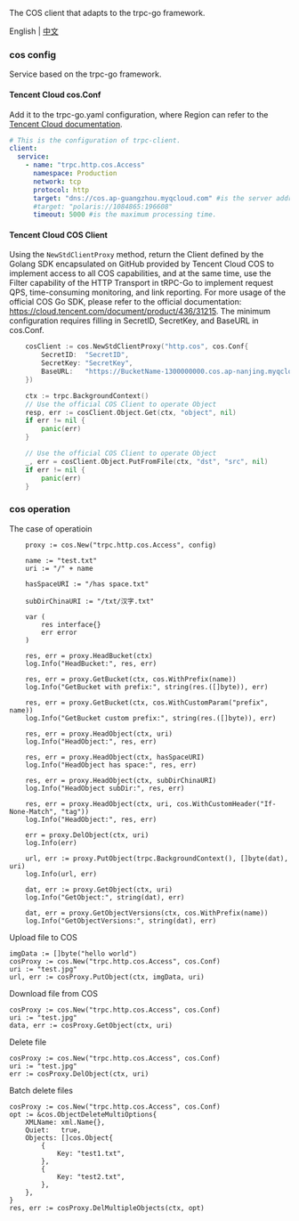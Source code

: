 The COS client that adapts to the trpc-go framework.

English | [中文](README_CN.md)

### cos config

Service based on the trpc-go framework.
#### Tencent Cloud cos.Conf

Add it to the trpc-go.yaml configuration, where Region can refer to the [Tencent Cloud documentation](https://cloud.tencent.com/document/product/436/6224).
```yaml
# This is the configuration of trpc-client.
client:
  service:
    - name: "trpc.http.cos.Access"
      namespace: Production
      network: tcp
      protocol: http
      target: "dns://cos.ap-guangzhou.myqcloud.com" #is the server address.
      #target: "polaris://1084865:196608"
      timeout: 5000 #is the maximum processing time.
```
#### Tencent Cloud COS Client
Using the `NewStdClientProxy` method, return the Client defined by the Golang SDK encapsulated on GitHub provided by Tencent Cloud COS to implement access to all COS capabilities, and at the same time, use the Filter capability of the HTTP Transport in tRPC-Go to implement request QPS, time-consuming monitoring, and link reporting. 
For more usage of the official COS Go SDK, please refer to the official documentation: https://cloud.tencent.com/document/product/436/31215. 
The minimum configuration requires filling in SecretID, SecretKey, and BaseURL in cos.Conf.

```go
	cosClient := cos.NewStdClientProxy("http.cos", cos.Conf{
		SecretID:  "SecretID",
		SecretKey: "SecretKey",
		BaseURL:   "https://BucketName-1300000000.cos.ap-nanjing.myqcloud.com",
	})

	ctx := trpc.BackgroundContext()
    // Use the official COS Client to operate Object
	resp, err := cosClient.Object.Get(ctx, "object", nil)
	if err != nil {
		panic(err)
	}

    // Use the official COS Client to operate Object
    _, err = cosClient.Object.PutFromFile(ctx, "dst", "src", nil)
	if err != nil {
		panic(err)
	}
```
### cos operation

The case of operatioin

```golang
    proxy := cos.New("trpc.http.cos.Access", config)

    name := "test.txt"
	uri := "/" + name

	hasSpaceURI := "/has space.txt"

	subDirChinaURI := "/txt/汉字.txt"

	var (
		res interface{}
		err error
	)

	res, err = proxy.HeadBucket(ctx)
	log.Info("HeadBucket:", res, err)

	res, err = proxy.GetBucket(ctx, cos.WithPrefix(name))
	log.Info("GetBucket with prefix:", string(res.([]byte)), err)

	res, err = proxy.GetBucket(ctx, cos.WithCustomParam("prefix", name))
	log.Info("GetBucket custom prefix:", string(res.([]byte)), err)

	res, err = proxy.HeadObject(ctx, uri)
	log.Info("HeadObject:", res, err)

	res, err = proxy.HeadObject(ctx, hasSpaceURI)
	log.Info("HeadObject has space:", res, err)

	res, err = proxy.HeadObject(ctx, subDirChinaURI)
	log.Info("HeadObject subDir:", res, err)

	res, err = proxy.HeadObject(ctx, uri, cos.WithCustomHeader("If-None-Match", "tag"))
	log.Info("HeadObject:", res, err)

	err = proxy.DelObject(ctx, uri)
	log.Info(err)

	url, err := proxy.PutObject(trpc.BackgroundContext(), []byte(dat), uri)
	log.Info(url, err)

	dat, err := proxy.GetObject(ctx, uri)
	log.Info("GetObject:", string(dat), err)

	dat, err = proxy.GetObjectVersions(ctx, cos.WithPrefix(name))
	log.Info("GetObjectVersions:", string(dat), err)

```


Upload file to COS
```
imgData := []byte("hello world")
cosProxy := cos.New("trpc.http.cos.Access", cos.Conf)
uri := "test.jpg"
url, err := cosProxy.PutObject(ctx, imgData, uri)
```
Download file from COS
```
cosProxy := cos.New("trpc.http.cos.Access", cos.Conf)
uri := "test.jpg"
data, err := cosProxy.GetObject(ctx, uri)
```
Delete file
```
cosProxy := cos.New("trpc.http.cos.Access", cos.Conf)
uri := "test.jpg"
err := cosProxy.DelObject(ctx, uri)
```
Batch delete files
```
cosProxy := cos.New("trpc.http.cos.Access", cos.Conf)
opt := &cos.ObjectDeleteMultiOptions{
    XMLName: xml.Name{},
    Quiet:   true,
    Objects: []cos.Object{
        {
            Key: "test1.txt",
        },
        {
            Key: "test2.txt",
        },
    },
}
res, err := cosProxy.DelMultipleObjects(ctx, opt)
```